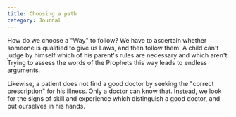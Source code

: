 ```yaml
---
title: Choosing a path
category: Journal
---
```


How do we choose a "Way" to follow?  We have to ascertain whether someone is
qualified to give us Laws, and then follow them.  A child can't judge by
himself which of his parent's rules are necessary and which aren't.  Trying to
assess the words of the Prophets this way leads to endless arguments.

Likewise, a patient does not find a good doctor by seeking the "correct
prescription" for his illness.  Only a doctor can know that.  Instead, we
look for the signs of skill and experience which distinguish a good doctor, and
put ourselves in his hands.
